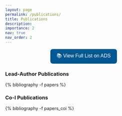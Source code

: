 ```yaml
---
layout: page
permalink: /publications/
title: Publications
description: 
importance: 2
nav: true
nav_order: 2
---
```

<!-- _pages/publications.md -->
<div class="publications">

<p align="center">
  <a href="https://ui.adsabs.harvard.edu/public-libraries/k52dpvC3SDy6bR-CeFRoZA" target="_blank">
    <button style="font-size:16px; padding:10px 20px; border-radius:8px; border:none; background-color:#005792; color:white;">
      📚 View Full List on ADS
    </button>
  </a>
</p>

<h3> Lead-Author Publications </h3>
{% bibliography -f papers %}

<h3> Co-I Publications </h3>
{% bibliography -f papers_coi %}

</div>
